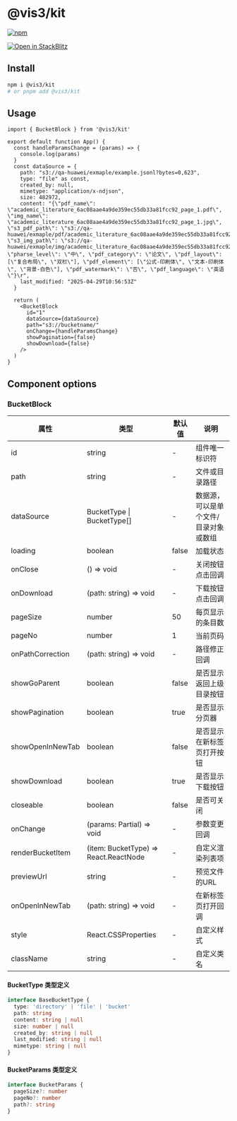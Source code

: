 # @vis3/kit
[![npm](https://img.shields.io/npm/v/%40vis3/kit.svg)](https://www.npmjs.com/package/@vis3/kit)

[![Open in StackBlitz](https://developer.stackblitz.com/img/open_in_stackblitz.svg)](https://stackblitz.com/github/opendatalab/Vis3/tree/main/web/packages/vis3-kit/example)

## Install

```bash
npm i @vis3/kit
# or pnpm add @vis3/kit
```

## Usage

```tsx
import { BucketBlock } from '@vis3/kit'

export default function App() {
  const handleParamsChange = (params) => {
    console.log(params)
  }
  const dataSource = {
    path: "s3://qa-huawei/exmaple/example.jsonl?bytes=0,623",
    type: "file" as const,
    created_by: null,
    mimetype: "application/x-ndjson",
    size: 482972,
    content: "{\"pdf_name\": \"academic_literature_6ac08aae4a9de359ec55db33a81fcc92_page_1.pdf\", \"img_name\": \"academic_literature_6ac08aae4a9de359ec55db33a81fcc92_page_1.jpg\", \"s3_pdf_path\": \"s3://qa-huawei/exmaple/pdf/academic_literature_6ac08aae4a9de359ec55db33a81fcc92_page_1.pdf\", \"s3_img_path\": \"s3://qa-huawei/exmaple/img/academic_literature_6ac08aae4a9de359ec55db33a81fcc92_page_1.jpg\", \"pharse_level\": \"中\", \"pdf_category\": \"论文\", \"pdf_layout\": [\"复合布局\", \"双栏\"], \"pdf_element\": [\"公式-印刷体\", \"文本-印刷体\", \"背景-白色\"], \"pdf_watermark\": \"否\", \"pdf_language\": \"英语\"}\r",
    last_modified: "2025-04-29T10:56:53Z"
  }

  return (
    <BucketBlock
      id="1"
      dataSource={dataSource}
      path="s3://bucketname/"
      onChange={handleParamsChange}
      showPagination={false}
      showDownload={false}
    />
  )
}
```

## Component options

### BucketBlock

| 属性 | 类型 | 默认值 | 说明 |
|------|------|--------|------|
| id | string | - | 组件唯一标识符 |
| path | string | - | 文件或目录路径 |
| dataSource | BucketType \| BucketType[] | - | 数据源，可以是单个文件/目录对象或数组 |
| loading | boolean | false | 加载状态 |
| onClose | () => void | - | 关闭按钮点击回调 |
| onDownload | (path: string) => void | - | 下载按钮点击回调 |
| pageSize | number | 50 | 每页显示的条目数 |
| pageNo | number | 1 | 当前页码 |
| onPathCorrection | (path: string) => void | - | 路径修正回调 |
| showGoParent | boolean | false | 是否显示返回上级目录按钮 |
| showPagination | boolean | true | 是否显示分页器 |
| showOpenInNewTab | boolean | false | 是否显示在新标签页打开按钮 |
| showDownload | boolean | true | 是否显示下载按钮 |
| closeable | boolean | false | 是否可关闭 |
| onChange | (params: Partial<BucketParams>) => void | - | 参数变更回调 |
| renderBucketItem | (item: BucketType) => React.ReactNode | - | 自定义渲染列表项 |
| previewUrl | string | - | 预览文件的URL |
| onOpenInNewTab | (path: string) => void | - | 在新标签页打开回调 |
| style | React.CSSProperties | - | 自定义样式 |
| className | string | - | 自定义类名 |

#### BucketType 类型定义

```typescript
interface BaseBucketType {
  type: 'directory' | 'file' | 'bucket'
  path: string
  content: string | null
  size: number | null
  created_by: string | null
  last_modified: string | null
  mimetype: string | null
}
```

#### BucketParams 类型定义

```typescript
interface BucketParams {
  pageSize?: number
  pageNo?: number
  path?: string
}
```
